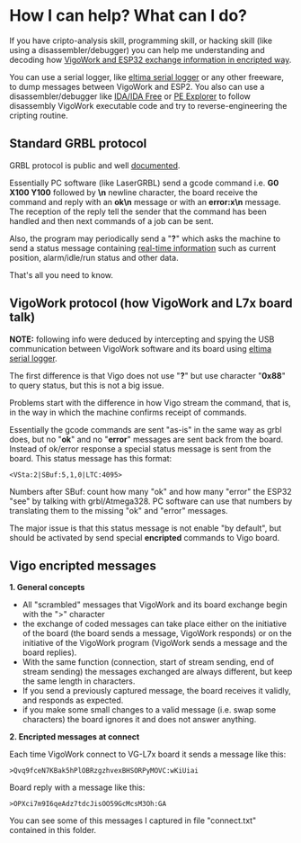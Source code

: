 # How I can help? What can I do?

If you have cripto-analysis skill, programming skill, or hacking skill (like using a disassembler/debugger) you can help me understanding and decoding how [VigoWork and ESP32 exchange information in encripted way](https://github.com/arkypita/Vigotech-VG-L7X/tree/main/Protocol#vigo-encripted-messages).

You can use a serial logger, like [eltima serial logger](www.eltima.com/products/rs232-data-logger) or any other freeware, to dump messages between VigoWork and ESP2.
You also can use a disassembler/debugger like [IDA/IDA Free](https://www.hex-rays.com/products/ida/) or [PE Explorer](http://www.heaventools.com/PE_Explorer_disassembler.htm)
to follow disassembly VigoWork executable code and try to reverse-engineering the cripting routine.


## Standard GRBL protocol

GRBL protocol is public and well [documented](https://github.com/gnea/grbl/wiki/Grbl-v1.1-Interface).

Essentially PC software (like LaserGRBL) send a gcode command i.e. **G0 X100 Y100** followed by **\n** newline character, the board receive the command and reply with an **ok\n** message or with an **error:x\n** message. The reception of the reply tell the sender that the command has been handled and then next commands of a job can be sent.

Also, the program may periodically send a "**?**" which asks the machine to send a status message containing [real-time information](https://github.com/gnea/grbl/wiki/Grbl-v1.1-Interface#real-time-status-reports) such as current position, alarm/idle/run status and other data.

That's all you need to know.



## VigoWork protocol (how VigoWork and L7x board talk)

**NOTE:** following info were deduced by intercepting and spying the USB communication between VigoWork software and its board using [eltima serial logger](www.eltima.com/products/rs232-data-logger).

The first difference is that Vigo does not use "**?**" but use character "**0x88**" to query status, but this is not a big issue.

Problems start with the difference in how Vigo stream the command, that is, in the way in which the machine confirms receipt of commands.

Essentially the gcode commands are sent "as-is" in the same way as grbl does, but no "**ok**" and no "**error**" messages are sent back from the board. Instead of ok/error response a special status message is sent from the board. This status message has this format:

`<VSta:2|SBuf:5,1,0|LTC:4095>`

Numbers after SBuf: count how many "ok" and how many "error" the ESP32 "see" by talking with grbl/Atmega328.
PC software can use that numbers by translating them to the missing "ok" and "error" messages.

The major issue is that this status message is not enable "by default", but should be activated by send special **encripted** commands to Vigo board.

## Vigo encripted messages

**1. General concepts**
- All "scrambled" messages that VigoWork and its board exchange begin with the ">" character
- the exchange of coded messages can take place either on the initiative of the board (the board sends a message, VigoWork responds) or on the initiative of the VigoWork program (VigoWork sends a message and the board replies).
- With the same function (connection, start of stream sending, end of stream sending) the messages exchanged are always different, but keep the same length in characters.
- If you send a previously captured message, the board receives it validly, and responds as expected.
- if you make some small changes to a valid message (i.e. swap some characters) the board ignores it and does not answer anything.

**2. Encripted messages at connect**

Each time VigoWork connect to VG-L7x board it sends a message like this:

`>Qvq9fceN7KBak5hPlOBRzgzhvexBHSORPyMOVC:wKiUiai`

Board reply with a message like this:

`>OPXci7m9I6qeAdz7tdcJisOO59GcMcsM3Oh:GA`

You can see some of this messages I captured in file "connect.txt" contained in this folder.


